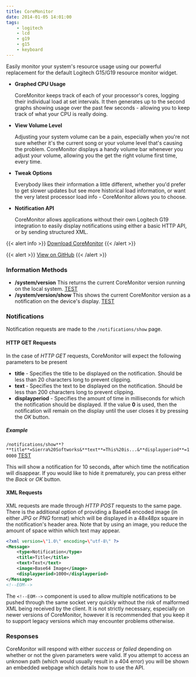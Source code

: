 ```yaml
---
title: CoreMonitor
date: 2014-01-05 14:01:00
tags:
    - logitech
    - lcd
    - g19
    - g15
    - keyboard
---
```


Easily monitor your system's resource usage using our powerful replacement for the default Logitech G15/G19 resource monitor widget.

* **Graphed CPU Usage**

    CoreMonitor keeps track of each of your processor's cores, logging
    their individual load at set intervals. It then generates up to the
    second graphs showing usage over the past few seconds - allowing you
    to keep track of what your CPU is really doing. 

* **View Volume Level**

    Adjusting your system volume can be a pain, especially when you're not
    sure whether it's the current song or your volume level that's causing
    the problem. CoreMonitor displays a handy volume bar whenever you adjust
    your volume, allowing you the get the right volume first time, every time.

* **Tweak Options**

    Everybody likes their information a little different, whether you'd prefer to get
    slower updates but see more historical load information, or want the very latest
    processor load info - CoreMonitor allows you to choose.

* **Notification API**

    CoreMonitor allows applications without their own Logitech G19 integration
    to easily display notifications using either a basic HTTP API, or by sending
    structured XML.

{{< alert info >}}
[Download CoreMonitor](https://cdn.sierrasoftworks.com/coremonitor/CoreMonitorSetup.exe)
{{< /alert >}}

{{< alert >}}
[View on GitHub](https://github.com/SierraSoftworks/coremonitor)
{{< /alert >}}

<!--more-->


### Information Methods
* **/system/version**
    This returns the current CoreMonitor version running on the local system. [TEST](http://localhost:56302/system/version "Requires CoreMonitor to be running on your machine to work")
* **/system/version/show**
    This shows the current CoreMonitor version as a notification on the device's display. [TEST](http://localhost:56302/system/version/show "Requires CoreMonitor to be running on your machine to work")

### Notifications
Notification requests are made to the `/notifications/show` page.

#### HTTP GET Requests
In the case of *HTTP GET* requests, CoreMonitor will expect the following parameters to be present

* **title** - Specifies the title to be displayed on the notification. Should be less than 20 characters long to prevent clipping.  
* **text** - Specifies the text to be displayed on the notification. Should be less than 200 characters long to prevent clipping.  
* **displayperiod** - Specifies the amount of time in milliseconds for which the notification should be displayed. If the value **0** is used, then the notification will remain on the display until the user closes it by pressing the *OK* button.  

##### Example
`/notifications/show**?**title**=Sierra%20Softworks&**text**=This%20is...&**displayperiod**=10000` [TEST](http://localhost:56302/notifications/show?title=Sierra%20Softworks&text=This%20is%20a%20test%20notification%20which%20was%20generated%20by%20our%20website%20to%20demonstrate%20CoreMonitor%27s%20notifications%20API&displayperiod=10000 "Requires CoreMonitor to be running on your machine to work")

This will show a notification for 10 seconds, after which time the notification will disappear. 
If you would like to hide it prematurely, you can press either the *Back* or *OK* button.

#### XML Requests
XML requests are made through *HTTP POST* requests to the same page. There is the additional option of providing a
Base64 encoded image (in either *JPG* or *PNG* format) which will be displayed in a 48x48px square in the notification's
header area. Note that by using an image, you reduce the amount of space within which text may appear.

```xml
<?xml version=\"1.0\" encoding=\"utf-8\" ?>
<Message>
    <type>Notification</type>
    <title>Title</title>
    <text>Text</text>
    <image>Base64 Image</image>
    <displayperiod>1000</displayperiod>
</Message>
<!--EOM-->
```

The `<!--EOM-->` component is used to allow multiple notifications to be pushed through the same socket
very quickly without the risk of malformed XML being received by the client. It is not strictly necessary,
especially on newer versions of CoreMonitor, however it is recommended that you keep it to support legacy versions
which may encounter problems otherwise.

### Responses
CoreMonitor will respond with either *success* or *failed* depending on whether or not the given parameters were valid.
If you attempt to access an unknown path (which would usually result in a 404 error) you will be shown an embedded
webpage which details how to use the API.